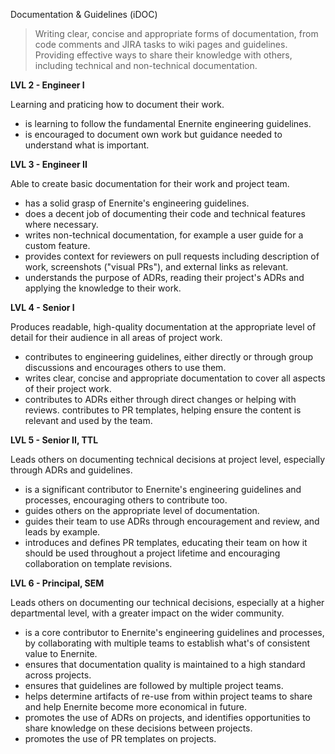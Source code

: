 Documentation & Guidelines (iDOC)

> Writing clear, concise and appropriate forms of documentation, from code comments and JIRA tasks to wiki pages and guidelines. Providing effective ways to share their knowledge with others, including technical and non-technical documentation.

**LVL 2 - Engineer I** 

Learning and praticing how to document their work.

* is learning to follow the fundamental Enernite engineering guidelines.
* is encouraged to document own work but guidance needed to understand what is important.

**LVL 3 - Engineer II**

Able to create basic documentation for their work and project team.

* has a solid grasp of Enernite's engineering guidelines.
* does a decent job of documenting their code and technical features where necessary.
* writes non-technical documentation, for example a user guide for a custom feature.
* provides context for reviewers on pull requests including description of work, screenshots ("visual PRs"), and external links as relevant.
* understands the purpose of ADRs, reading their project's ADRs and applying the knowledge to their work.

**LVL 4 - Senior I**

Produces readable, high-quality documentation at the appropriate level of detail for their audience in all areas of project work.

* contributes to engineering guidelines, either directly or through group discussions and encourages others to use them.
* writes clear, concise and appropriate documentation to cover all aspects of their project work.
* contributes to ADRs either through direct changes or helping with reviews.
contributes to PR templates, helping ensure the content is relevant and used by the team.

**LVL 5 - Senior II, TTL**

Leads others on documenting technical decisions at project level, especially through ADRs and guidelines.

* is a significant contributor to Enernite's engineering guidelines and processes, encouraging others to contribute too.
* guides others on the appropriate level of documentation.
* guides their team to use ADRs through encouragement and review, and leads by example.
* introduces and defines PR templates, educating their team on how it should be used throughout a project lifetime and encouraging collaboration on template revisions.

**LVL 6 - Principal, SEM**

Leads others on documenting our technical decisions, especially at a higher departmental level, with a greater impact on the wider community.

* is a core contributor to Enernite's engineering guidelines and processes, by collaborating with multiple teams to establish what's of consistent value to Enernite.
* ensures that documentation quality is maintained to a high standard across projects.
* ensures that guidelines are followed by multiple project teams.
* helps determine artifacts of re-use from within project teams to share and help Enernite become more economical in future.
* promotes the use of ADRs on projects, and identifies opportunities to share knowledge on these decisions between projects.
* promotes the use of PR templates on projects.
